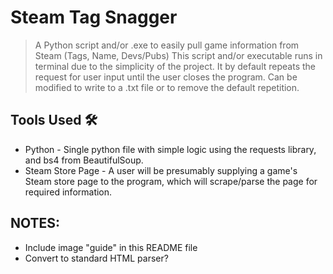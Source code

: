 # Steam Tag Snagger
> A Python script and/or .exe to easily pull game information from Steam (Tags, Name, Devs/Pubs)
This script and/or executable runs in terminal due to the simplicity of the project. It by default repeats the request for user input until the user closes the program. Can be modified to write to a .txt file or to remove the default repetition. 

## Tools Used 🛠️
* Python - Single python file with simple logic using the requests library, and bs4 from BeautifulSoup.
* Steam Store Page - A user will be presumably supplying a game's Steam store page to the program, which will scrape/parse the page for required information.

## NOTES:
- Include image "guide" in this README file
- Convert to standard HTML parser?
